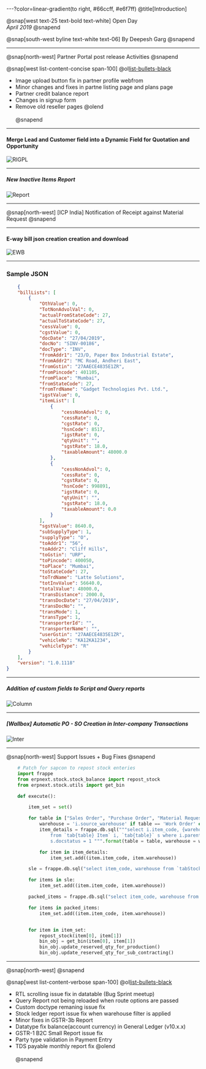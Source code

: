 ---?color=linear-gradient(to right, #66ccff, #e6f7ff)
@title[Introduction]

@snap[west text-25 text-bold text-white]
Open Day<br>*April 2019*
@snapend

@snap[south-west byline text-white text-06]
By Deepesh Garg
@snapend

---
@snap[north-west]
Partner Portal post release Activities
@snapend

@snap[west list-content-concise span-100]
@ol[list-bullets-black](false)
- Image upload button fix in partner profile webfrom
- Minor changes and fixes in partne listing page and plans page
- Partner credit balance report
- Changes in signup form
- Remove old reseller pages
@olend
<br><br>
@snapend

---
#### Merge Lead and Customer field into a Dynamic Field for Quotation and Opportunity

![RIGPL](assets/img/rigpl.png)

---

##### New Inactive Items Report

![Report](assets/img/inactive.png)


---


@snap[north-west]
[ICP India] Notification of Receipt against Material Request
@snapend


---


#### E-way bill json creation creation and download

![EWB](assets/img/ewb.gif)

---


### Sample JSON

```json
	{
    "billLists": [
        {
            "OthValue": 0,
            "TotNonAdvolVal": 0,
            "actualFromStateCode": 27,
            "actualToStateCode": 27,
            "cessValue": 0,
            "cgstValue": 0,
            "docDate": "27/04/2019",
            "docNo": "SINV-00186",
            "docType": "INV",
            "fromAddr1": "23/D, Paper Box Industrial Estate",
            "fromAddr2": "MC Road, Andheri East",
            "fromGstin": "27AAECE4835E1ZR",
            "fromPincode": 401105,
            "fromPlace": "Mumbai",
            "fromStateCode": 27,
            "fromTrdName": "Gadget Technologies Pvt. Ltd.",
            "igstValue": 0,
            "itemList": [
                {
                    "cessNonAdvol": 0,
                    "cessRate": 0,
                    "cgstRate": 0,
                    "hsnCode": 8517,
                    "igstRate": 0,
                    "qtyUnit": "",
                    "sgstRate": 18.0,
                    "taxableAmount": 48000.0
                },
                {
                    "cessNonAdvol": 0,
                    "cessRate": 0,
                    "cgstRate": 0,
                    "hsnCode": 998891,
                    "igstRate": 0,
                    "qtyUnit": "",
                    "sgstRate": 18.0,
                    "taxableAmount": 0.0
                }
            ],
            "sgstValue": 8640.0,
            "subSupplyType": 1,
            "supplyType": "O",
            "toAddr1": "56",
            "toAddr2": "Cliff Hills",
            "toGstin": "URP",
            "toPincode": 400050,
            "toPlace": "Mumbai",
            "toStateCode": 27,
            "toTrdName": "Latte Solutions",
            "totInvValue": 56640.0,
            "totalValue": 48000.0,
            "transDistance": 2000.0,
            "transDocDate": "27/04/2019",
            "transDocNo": "",
            "transMode": 1,
            "transType": 1,
            "transporterId": "",
            "transporterName": "",
            "userGstin": "27AAECE4835E1ZR",
            "vehicleNo": "KA12KA1234",
            "vehicleType": "R"
        }
    ],
    "version": "1.0.1118"
}
```


---


##### Addition of custom fields to Script and Query reports

![Column](assets/img/column.gif)



---


##### [Wallbox] Automatic PO - SO Creation in Inter-company Transactions

![Inter](assets/img/automatic.gif)



---

@snap[north-west]
Support Issues + Bug Fixes
@snapend

```python
	# Patch for sapcon to repost stock enteries
	import frappe
	from erpnext.stock.stock_balance import repost_stock
	from erpnext.stock.utils import get_bin

	def execute():

		item_set = set()

		for table in ["Sales Order", "Purchase Order", "Material Request", "Work Order"]:
			warehouse = 'i.source_warehouse' if table == 'Work Order' else 'i.warehouse'
			item_details = frappe.db.sql("""select i.item_code, {warehouse} as warehouse
				from `tab{table} Item` i, `tab{table}` s where i.parent = s.name and
				s.docstatus = 1 """.format(table = table, warehouse = warehouse), as_dict=1)

			for item in item_details:
				item_set.add((item.item_code, item.warehouse))

		sle = frappe.db.sql("select item_code, warehouse from `tabStock Ledger Entry` where docstatus = 1", as_dict=1)

		for items in sle:
			item_set.add((item.item_code, item.warehouse))

		packed_items = frappe.db.sql("select item_code, warehouse from `tabPacked Item` ", as_dict=1)

		for items in packed_items:
			item_set.add((item.item_code, item.warehouse))


		for item in item_set:
			repost_stock(item[0], item[1])
			bin_obj = get_bin(item[0], item[1])
			bin_obj.update_reserved_qty_for_production()
			bin_obj.update_reserved_qty_for_sub_contracting()
```

---
@snap[north-west]
@snapend

@snap[west list-content-verbose span-100]
@ol[list-bullets-black](false)
- RTL scrolling issue fix in datatable (Bug Sprint meetup)
- Query Report not being reloaded when route options are passed
- Custom doctype remaning issue fix
- Stock ledger report issue fix when warehouse filter is applied
- Minor fixes in GSTR-3b Report
- Datatype fix balance(account currency) in General Ledger (v10.x.x)
- GSTR-1 B2C Small Report issue fix
- Party type validation in Payment Entry
- TDS payable monthly report fix
@olend
<br><br>
@snapend





